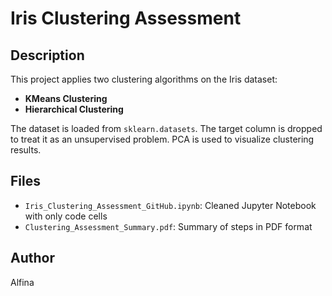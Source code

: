 # Iris Clustering Assessment

## Description
This project applies two clustering algorithms on the Iris dataset:
- **KMeans Clustering**
- **Hierarchical Clustering**

The dataset is loaded from `sklearn.datasets`. The target column is dropped to treat it as an unsupervised problem. PCA is used to visualize clustering results.

## Files
- `Iris_Clustering_Assessment_GitHub.ipynb`: Cleaned Jupyter Notebook with only code cells
- `Clustering_Assessment_Summary.pdf`: Summary of steps in PDF format


## Author
Alfina 
